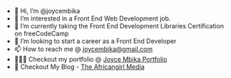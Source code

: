 - 👋 Hi, I’m @joycembika
- 👀 I’m interested in a Front End Web Development job.
- 🌱 I’m currently taking the Front End Development Libraries Certification on freeCodeCamp
- 💞️ I’m looking to start a career as a Front End Developer
- 📫 How to reach me @ joycembika@gmail.com
- 👩🏾‍💻 Checkout my portfolio @ [Joyce Mbika Portfolio](https://joycembika.com)
- 📰 Checkout My Blog - [The Africangirl Media](https://www.theafricangirl.com)


<!---
joycembika/joycembika is a ✨ special ✨ repository because its `README.md` (this file) appears on your GitHub profile.
You can click the Preview link to take a look at your changes.
--->
